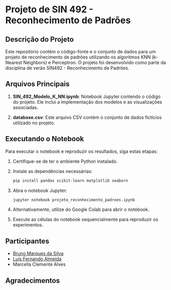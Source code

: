 # Projeto de SIN 492 - Reconhecimento de Padrões

## Descrição do Projeto

Este repositório contém o código-fonte e o conjunto de dados para um projeto de reconhecimento de padrões utilizando os algoritmos KNN (k-Nearest Neighbors) e Perceptron. O projeto foi desenvolvido como parte da disciplina de verão SIN492 - Reconhecimento de Padrões.

## Arquivos Principais

1. **SIN_492_Modelo_K_NN.ipynb**: Notebook Jupyter contendo o código do projeto. Ele inclui a implementação dos modelos e as visualizações associadas.

2. **database.csv**: Este arquivo CSV contém o conjunto de dados fictícios utilizado no projeto.

## Executando o Notebook

Para executar o notebook e reproduzir os resultados, siga estas etapas:

1. Certifique-se de ter o ambiente Python instalado.
2. Instale as dependências necessárias:

    ```bash
    pip install pandas scikit-learn matplotlib seaborn
    ```

3. Abra o notebook Jupyter:

    ```bash
    jupyter notebook projeto_reconhecimento_padroes.ipynb
    ```
4. Alternativamente, utilize do Google Colab para abrir o notebook.
5. Execute as células do notebook sequencialmente para reproduzir os experimentos.

## Participantes

- [Bruno Marques da Silva](https://github.com/BrunoMarques416)
- [Luís Fernando Almeida](https://github.com/luissaster)
- Marcella Clemente Alves

## Agradecimentos
